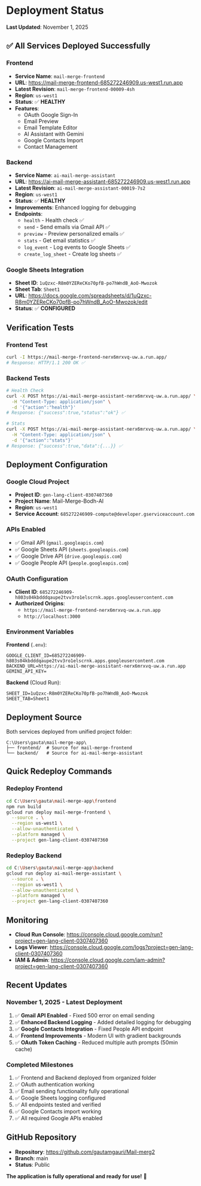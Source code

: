 # Deployment Status

**Last Updated**: November 1, 2025

## ✅ All Services Deployed Successfully

### Frontend
- **Service Name**: `mail-merge-frontend`
- **URL**: https://mail-merge-frontend-685272246909.us-west1.run.app
- **Latest Revision**: `mail-merge-frontend-00009-4sh`
- **Region**: `us-west1`
- **Status**: ✅ **HEALTHY**
- **Features**:
  - OAuth Google Sign-In
  - Email Preview
  - Email Template Editor
  - AI Assistant with Gemini
  - Google Contacts Import
  - Contact Management

### Backend
- **Service Name**: `ai-mail-merge-assistant`
- **URL**: https://ai-mail-merge-assistant-685272246909.us-west1.run.app
- **Latest Revision**: `ai-mail-merge-assistant-00019-7s2`
- **Region**: `us-west1`
- **Status**: ✅ **HEALTHY**
- **Improvements**: Enhanced logging for debugging
- **Endpoints**:
  - `health` - Health check ✅
  - `send` - Send emails via Gmail API ✅
  - `preview` - Preview personalized emails ✅
  - `stats` - Get email statistics ✅
  - `log_event` - Log events to Google Sheets ✅
  - `create_log_sheet` - Create log sheets ✅

### Google Sheets Integration
- **Sheet ID**: `1uQzxc-R8m0YZEReCKo70pfB-po7hWndB_AoO-Mwozok`
- **Sheet Tab**: `Sheet1`
- **URL**: https://docs.google.com/spreadsheets/d/1uQzxc-R8m0YZEReCKo70pfB-po7hWndB_AoO-Mwozok/edit
- **Status**: ✅ **CONFIGURED**

## Verification Tests

### Frontend Test
```bash
curl -I https://mail-merge-frontend-nerx6mrxvq-uw.a.run.app/
# Response: HTTP/1.1 200 OK ✅
```

### Backend Tests
```bash
# Health Check
curl -X POST https://ai-mail-merge-assistant-nerx6mrxvq-uw.a.run.app/ \
  -H "Content-Type: application/json" \
  -d '{"action":"health"}'
# Response: {"success":true,"status":"ok"} ✅

# Stats
curl -X POST https://ai-mail-merge-assistant-nerx6mrxvq-uw.a.run.app/ \
  -H "Content-Type: application/json" \
  -d '{"action":"stats"}'
# Response: {"success":true,"data":{...}} ✅
```

## Deployment Configuration

### Google Cloud Project
- **Project ID**: `gen-lang-client-0307407360`
- **Project Name**: Mail-Merge-Bodh-AI
- **Region**: `us-west1`
- **Service Account**: `685272246909-compute@developer.gserviceaccount.com`

### APIs Enabled
- ✅ Gmail API (`gmail.googleapis.com`)
- ✅ Google Sheets API (`sheets.googleapis.com`)
- ✅ Google Drive API (`drive.googleapis.com`)
- ✅ Google People API (`people.googleapis.com`)

### OAuth Configuration
- **Client ID**: `685272246909-h803s04kbdddqaupe2tvv3ro1elscrnk.apps.googleusercontent.com`
- **Authorized Origins**:
  - `https://mail-merge-frontend-nerx6mrxvq-uw.a.run.app`
  - `http://localhost:3000`

### Environment Variables

**Frontend** (`.env`):
```
GOOGLE_CLIENT_ID=685272246909-h803s04kbdddqaupe2tvv3ro1elscrnk.apps.googleusercontent.com
BACKEND_URL=https://ai-mail-merge-assistant-nerx6mrxvq-uw.a.run.app
GEMINI_API_KEY=
```

**Backend** (Cloud Run):
```
SHEET_ID=1uQzxc-R8m0YZEReCKo70pfB-po7hWndB_AoO-Mwozok
SHEET_TAB=Sheet1
```

## Deployment Source

Both services deployed from unified project folder:
```
C:\Users\gauta\mail-merge-app\
├── frontend/  # Source for mail-merge-frontend
└── backend/   # Source for ai-mail-merge-assistant
```

## Quick Redeploy Commands

### Redeploy Frontend
```bash
cd C:\Users\gauta\mail-merge-app\frontend
npm run build
gcloud run deploy mail-merge-frontend \
  --source . \
  --region us-west1 \
  --allow-unauthenticated \
  --platform managed \
  --project gen-lang-client-0307407360
```

### Redeploy Backend
```bash
cd C:\Users\gauta\mail-merge-app\backend
gcloud run deploy ai-mail-merge-assistant \
  --source . \
  --region us-west1 \
  --allow-unauthenticated \
  --platform managed \
  --project gen-lang-client-0307407360
```

## Monitoring

- **Cloud Run Console**: https://console.cloud.google.com/run?project=gen-lang-client-0307407360
- **Logs Viewer**: https://console.cloud.google.com/logs?project=gen-lang-client-0307407360
- **IAM & Admin**: https://console.cloud.google.com/iam-admin?project=gen-lang-client-0307407360

## Recent Updates

### November 1, 2025 - Latest Deployment
1. ✅ **Gmail API Enabled** - Fixed 500 error on email sending
2. ✅ **Enhanced Backend Logging** - Added detailed logging for debugging
3. ✅ **Google Contacts Integration** - Fixed People API endpoint
4. ✅ **Frontend Improvements** - Modern UI with gradient backgrounds
5. ✅ **OAuth Token Caching** - Reduced multiple auth prompts (50min cache)

### Completed Milestones
1. ✅ Frontend and Backend deployed from organized folder
2. ✅ OAuth authentication working
3. ✅ Email sending functionality fully operational
4. ✅ Google Sheets logging configured
5. ✅ All endpoints tested and verified
6. ✅ Google Contacts import working
7. ✅ All required Google APIs enabled

## GitHub Repository

- **Repository**: https://github.com/gautamgauri/Mail-merg2
- **Branch**: main
- **Status**: Public

**The application is fully operational and ready for use!** 🎉

